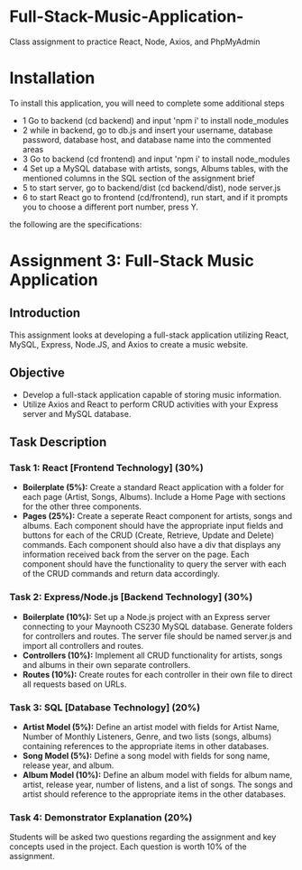 # Full-Stack-Music-Application-
Class assignment to practice React, Node, Axios, and PhpMyAdmin

# Installation
To install this application, you will need to complete some additional steps
- 1 Go to backend (cd backend) and input 'npm i' to install node_modules
- 2 while in backend, go to db.js and insert your username, database password, database host, and database name into the commented areas
- 3 Go to backend (cd frontend) and input 'npm i' to install node_modules
- 4 Set up a MySQL database with artists, songs, Albums tables, with the mentioned columns in the SQL section of the assignment brief
- 5 to start server, go to backend/dist (cd backend/dist), node server.js
- 6 to start React go to frontend (cd/frontend), run start, and if it prompts you to choose a different port number, press Y.


the following are the specifications:
# Assignment 3: Full-Stack Music Application

## Introduction

This assignment looks at developing a full-stack application utilizing React, MySQL, Express, Node.JS, and Axios to create a music website.

## Objective

- Develop a full-stack application capable of storing music information.
- Utilize Axios and React to perform CRUD activities with your Express server and MySQL database.

## Task Description

### Task 1: React [Frontend Technology] (30%)

- **Boilerplate (5%):** Create a standard React application with a folder for each page (Artist, Songs, Albums). Include a Home Page with sections for the other three components.
- **Pages (25%):** Create a seperate React component for artists, songs and albums. Each component should have the appropriate input fields and buttons for each of the CRUD (Create, Retrieve, Update and Delete) commands. Each component should also have a div that displays any information received back from the server on the page. Each component should have the functionality to query the server with each of the CRUD commands and return data accordingly.

### Task 2: Express/Node.js [Backend Technology] (30%)

- **Boilerplate (10%):** Set up a Node.js project with an Express server connecting to your Maynooth CS230 MySQL database. Generate folders for controllers and routes. The server file should be named server.js and import all controllers and routes.
- **Controllers (10%):** Implement all CRUD functionality for artists, songs and albums in their own separate controllers.
- **Routes (10%):** Create routes for each controller in their own file to direct all requests based on URLs.

### Task 3: SQL [Database Technology] (20%)

- **Artist Model (5%):** Define an artist model with fields for Artist Name, Number of Monthly Listeners, Genre, and two lists (songs, albums) containing references to the appropriate items in other databases.
- **Song Model (5%):** Define a song model with fields for song name, release year, and album.
- **Album Model (10%):** Define an album model with fields for album name, artist, release year, number of listens, and a list of songs. The songs and artist should reference to the appropriate items in the other databases.

### Task 4: Demonstrator Explanation (20%)

Students will be asked two questions regarding the assignment and key concepts used in the project. Each question is worth 10% of the assignment.
